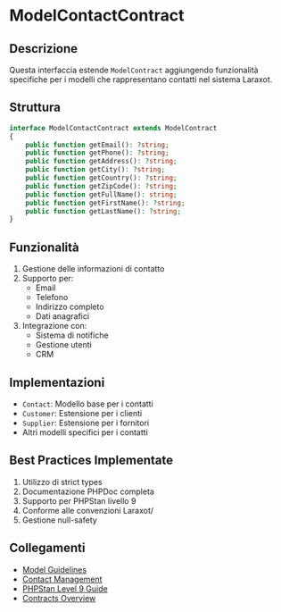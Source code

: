# ModelContactContract

## Descrizione
Questa interfaccia estende `ModelContract` aggiungendo funzionalità specifiche per i modelli che rappresentano contatti nel sistema Laraxot.

## Struttura
```php
interface ModelContactContract extends ModelContract
{
    public function getEmail(): ?string;
    public function getPhone(): ?string;
    public function getAddress(): ?string;
    public function getCity(): ?string;
    public function getCountry(): ?string;
    public function getZipCode(): ?string;
    public function getFullName(): string;
    public function getFirstName(): ?string;
    public function getLastName(): ?string;
}
```

## Funzionalità
1. Gestione delle informazioni di contatto
2. Supporto per:
   - Email
   - Telefono
   - Indirizzo completo
   - Dati anagrafici
3. Integrazione con:
   - Sistema di notifiche
   - Gestione utenti
   - CRM

## Implementazioni
- `Contact`: Modello base per i contatti
- `Customer`: Estensione per i clienti
- `Supplier`: Estensione per i fornitori
- Altri modelli specifici per i contatti

## Best Practices Implementate
1. Utilizzo di strict types
2. Documentazione PHPDoc completa
3. Supporto per PHPStan livello 9
4. Conforme alle convenzioni Laraxot/<nome progetto>
5. Gestione null-safety

## Collegamenti
- [Model Guidelines](../models/README.md)
- [Contact Management](../features/CONTACT-MANAGEMENT.md)
- [PHPStan Level 9 Guide](../PHPSTAN-LEVEL9-GUIDE.md)
- [Contracts Overview](./README.md) 